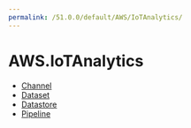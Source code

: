 ```yaml
---
permalink: /51.0.0/default/AWS/IoTAnalytics/
---
```


# AWS.IoTAnalytics



* [Channel](Channel.md)
* [Dataset](Dataset.md)
* [Datastore](Datastore.md)
* [Pipeline](Pipeline.md)